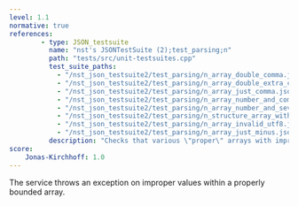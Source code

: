 ```yaml
---
level: 1.1
normative: true
references:
        - type: JSON_testsuite
          name: "nst's JSONTestSuite (2);test_parsing;n"
          path: "tests/src/unit-testsuites.cpp"
          test_suite_paths:
            - "/nst_json_testsuite2/test_parsing/n_array_double_comma.json"
            - "/nst_json_testsuite2/test_parsing/n_array_double_extra_comma.json"
            - "/nst_json_testsuite2/test_parsing/n_array_just_comma.json"
            - "/nst_json_testsuite2/test_parsing/n_array_number_and_comma.json"
            - "/nst_json_testsuite2/test_parsing/n_array_number_and_several_commas.json"
            - "/nst_json_testsuite2/test_parsing/n_structure_array_with_unclosed_string.json"
            - "/nst_json_testsuite2/test_parsing/n_array_invalid_utf8.json"
            - "/nst_json_testsuite2/test_parsing/n_array_just_minus.json"
          description: "Checks that various \"proper\" arrays with improper elements throw an exception."
score:
    Jonas-Kirchhoff: 1.0
---
```


The service throws an exception on improper values within a properly bounded array.